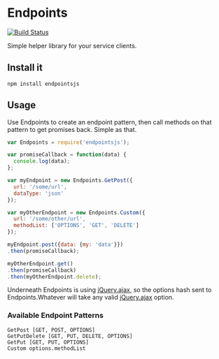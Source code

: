 Endpoints
=========

[![Build Status](https://travis-ci.org/kahnjw/endpoints.png)](https://travis-ci.org/kahnjw/endpoints)

Simple helper library for your service clients.

## Install it

```
npm install endpointsjs
```

## Usage

Use Endpoints to create an endpoint pattern, then call methods on that pattern to get promises back. Simple as that.

```javascript
var Endpoints = require('endpointsjs');

var promiseCallback = function(data) {
  console.log(data);
};

var myEndpoint = new Endpoints.GetPost({
  url: '/some/url',
  dataType: 'json'
});

var myOtherEndpoint = new Endpoints.Custom({
  url: '/some/other/url',
  methodList: ['OPTIONS', 'GET', 'DELETE']
});

myEndpoint.post({data: {my: 'data'}})
.then(promiseCallback);

myOtherEndpoint.get()
.then(promiseCallback)
.then(myOtherEndpoint.delete);
```

Underneath Endpoints is using [jQuery.ajax](http://api.jquery.com/jquery.ajax/), so the options hash sent to
Endpoints.Whatever will take any valid [jQuery.ajax](http://api.jquery.com/jquery.ajax/) option.

### Available Endpoint Patterns

```
GetPost [GET, POST, OPTIONS]
GetPutDelete [GET, PUT, DELETE, OPTIONS]
GetPut [GET, PUT, OPTIONS]
Custom options.methodList
```
